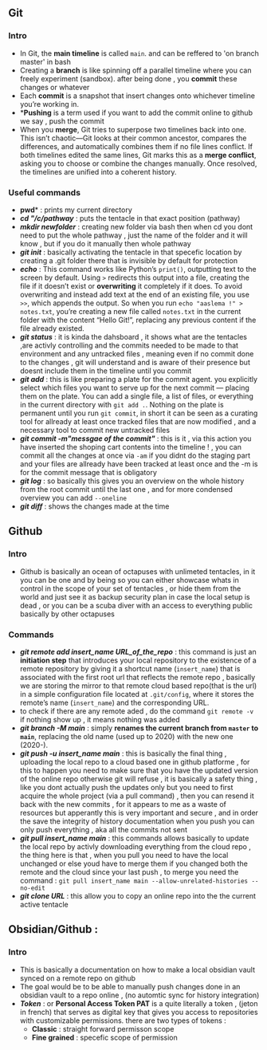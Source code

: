 ## Git
### Intro
* In Git, the **main timeline** is called `main`. and can be reffered to 'on branch master' in bash 
* Creating a **branch** is like spinning off a parallel timeline where you can freely experiment (sandbox). after being done , you **commit** these changes or whatever 
* Each **commit** is a snapshot that insert changes onto whichever timeline you’re working in. 
* ***Pushing** is a term used if you want to add the commit online to github we say , push the commit  
* When you **merge**, Git tries to superpose two timelines back into one. This isn’t chaotic—Git looks at their common ancestor, compares the differences, and automatically combines them if no file lines conflict. If both timelines edited the same lines, Git marks this as a **merge conflict**, asking you to choose or combine the changes manually. Once resolved, the timelines are unified into a coherent history.

### Useful commands
* **pwd*** : prints my current directory
* ***cd "/c/pathway*** : puts the tentacle in that exact position (pathway)
* ***mkdir newfolder*** : creating new folder via bash  then when cd you dont need to put the whole pathway , just the name of the folder and it will know , but if you do it manually then whole pathway 
* ***git init*** : basically activating the tentacle in that specefic location by creating a .git folder there that is invisible by default for protection 
* ***echo*** : This command works like Python’s `print()`, outputting text to the screen by default. Using `>` redirects this output into a file, creating the file if it doesn’t exist or **overwriting** it completely if it does. To avoid overwriting and instead add text at the end of an existing file, you use `>>`, which appends the output. So when you run `echo "aaslema !" > notes.txt`, you’re creating a new file called `notes.txt` in the current folder with the content “Hello Git!”, replacing any previous content if the file already existed.
* ***git status*** : it is kinda the dahsboard , it shows what are the tentacles ,are activly controlling and the commits needed to be made to that environment and any untracked files , meaning even if no commit done to the changes , git will understand and is aware of their presence but doesnt include them in the timeline until you commit 
* ***git add*** : this is like preparing a plate for the commit agent. you explicitly select which files you want to serve up for the next commit — placing them on the plate. You can add a single file, a list of files, or everything in the current directory with `git add .`. Nothing on the plate is permanent until you run `git commit`, in short it can be seen as a curating tool for allready at least once tracked files that are now modified , and a necessary tool to commit new untracked files
* ***git commit -m"messgae of the commit"*** : this is it , via this action you have inserted the shoping cart contents into the timeline ! , you can commit all the changes at once via `-am` if you didnt do the staging part and your files are allready have been tracked at least once and the -m is for the commit message that is obligatory
* ***git log*** : so basically this gives you an overview on the whole history from the root commit until the last one , and for more condensed overview you can add `--oneline`
* ***git diff*** : shows the changes made at the time

## Github
### Intro
* Github is basically an ocean of octapuses with unlimeted tentacles, in it you can be one and by being so you can either showcase whats in control in the scope of your set of tentacles , or hide them from the world and just see it as backup security plan in case the local setup is dead , or you can be a scuba diver with an access to everything public basically by other octapuses 
### Commands
* ***git remote add insert_name URL_of_the_repo*** :  this command is just an **initiation step** that introduces your local repository to the existence of a remote repository by giving it a shortcut name (`insert_name`) that is associated with the first root url that reflects the remote repo , basically we are storing the mirror to that remote cloud based repo(that is the url) in a simple configuration file located at `.git/config`, where it stores the remote’s name (`insert_name`) and the corresponding URL. 
* to check if there are any remote aded , do the command `git remote -v` if nothing show up , it means nothing was added 
* ***git branch -M main*** : simply **renames the current branch from `master` to `main`**, replacing the old name (used up to 2020) with the new one (2020-).
* ***git push -u insert_name main*** : this is basically the final thing , uploading  the local repo to a cloud based one in github platforme , for this to happen you need to make sure that you have the updated version of the online repo otherwise git will refuse , it is basically a safety thing , like you dont actually push the updates only but you need to first acquire the whole project (via a pull command) , then you can resend it back with the new commits , for it appears to me as a waste of resources but apperantly this is very important and secure , and in order the save the integrity of history documentation when you push you can only push everything , aka all the commits not sent 
* ***git pull insert_name main*** : this commands allows basically to update the local repo by activly downloading everything from the cloud repo , the thing here is that , when you pull you need to have the local unchanged or else youd have to merge them if you changed both the remote and the cloud since your last push , to merge you need the command : `git pull insert_name main --allow-unrelated-histories --no-edit`
* ***git clone URL*** : this allow you to copy an online repo into the the current active tentacle 

## Obsidian/Github :
### Intro 
* This is basically a documentation on how to make a local obsidian vault synced on a remote repo on github 
* The goal would be to be able to manually push changes done in an obsidian vault to a repo online , (no automtic sync for history integration)
* ***Token*** : or **Personal Access Token PAT** is a quite literally a token , (jeton in french) that serves as digital key that gives you access to repositories with customizable permissions. there are two types of tokens :
	* **Classic** : straight forward permisson scope 
	* **Fine grained** : specefic scope of permission 
	

